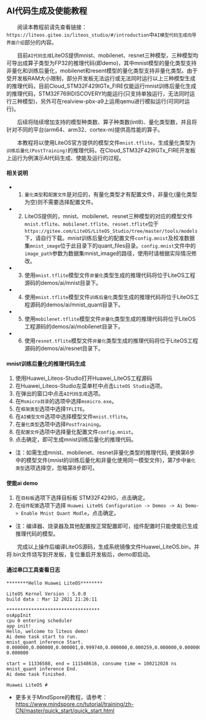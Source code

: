 ## AI代码生成及使能教程

&emsp;&emsp;阅读本教程前请先查看链接：`https://liteos.gitee.io/liteos_studio/#/introduction`中`AI模型代码生成向导界面介绍`部分的内容。

&emsp;&emsp;目前`AI代码生成`LiteOS提供mnist、mobilenet、resnet三种模型，三种模型均可导出成算子类型为FP32的推理代码(即demo)，其中mnist模型的量化类型支持非量化和训练后量化，mobilenet和resent模型的量化类型支持非量化类型。由于受开发板RAM大小限制，部分开发板无法运行或无法同时运行以上三种模型生成的推理代码，目前Cloud_STM32F429IGTx_FIRE仅能运行mnist训练后量化生成的推理代码，STM32F769IDISCOVERY均能运行(只支持单独运行，无法同时运行三种模型)，另外可在realview-pbx-a9上运用qemu进行模拟运行(可同时运行)。

&emsp;&emsp;后续将陆续增加支持的模型种类数、算子种类数(int8)、量化类型数，并且将针对不同的平台(arm64、arm32、cortex-m)提供高性能的算子。

&emsp;&emsp;本教程将以使用LiteOS官方提供的模型文件`mnist.tflite`，生成量化类型为`训练后量化(PostTraining)`的推理代码，在Cloud_STM32F429IGTx_FIRE开发板上运行为例演示AI代码生成、使能及运行的过程。

#### 相关说明

  * 1. `量化类型`和`配置文件`是对应的，有量化类型才有配置文件，非量化(量化类型为空)则不需要选择配置文件。

  * 2. LiteOS提供的，mnist、mobilenet、resnet三种模型的对应的模型文件`mnist.tflite`、`mobilenet.tflite`、`resnet.tflite`位于`https://gitee.com/LiteOS/LiteOS_Studio/tree/master/tools/models`下，请自行下载。mnist训练后量化的配置文件`config.mnist`及校准数据集`mnist_image`位于此目录下的quant_files目录。`config.mnist`文件中的`image_path`参数为数据集mnist_image的路径，使用时请根据实际情况修改。

  * 3. 使用`mnist.tflite`模型文件`非量化`类型生成的推理代码将位于LiteOS工程源码的demos/ai/mnist目录下。

  * 4. 使用`mnist.tflite`模型文件`训练后量化`类型生成的推理代码将位于LiteOS工程源码的demos/ai/mnist_quant目录下。

  * 5. 使用`mobilenet.tflite`模型文件`非量化`类型生成的推理代码将位于LiteOS工程源码的demos/ai/mobilenet目录下。

  * 6. 使用`resnet.tflite`模型文件`非量化`类型生成的推理代码将位于LiteOS工程源码的demos/ai/resnet目录下。

#### mnist训练后量化的推理代码生成

  1. 使用Huawei_Liteos-Studio打开Huawei_LiteOS工程源码
  2. 在Huawei_Liteos-Studio左菜单栏中点击`LiteOS Studio`选项。
  3. 在弹出的窗口中点击`AI代码生成`选项。
  4. 在`Msmicro目录`的选项中选择`msmicro.exe`。
  5. 在`框架类型`选项中选择`TFLITE`。
  6. 在`AI模型文件`选项中选择模型文件`mnist.tflite`。
  7. 在`量化类型`选项中选择`PostTraining`。
  8. 在`配置文件`选项中选择量化配置文件`config.mnist`。
  9. 点击确定，即可生成mnist训练后量化的推理代码。

  * 注：如需生成mnist、mobilenet、resnet非量化类型的推理代码, 更换第6步中的模型文件(mnist的训练后量化和非量化使用同一模型文件)，第7步中`量化类型`选项选择空，忽略第8步即可。

#### 使能ai demo
  1. 在`目标板`选项下选择目标板 STM32F429IG，点击确定。
  2. 在`组件配置`选项下选择 `Huawei LiteOS Configuration -> Demos -> Ai Demo-> Enable Mnist Quant Modle`，点击确定。
  * 注：编译器、烧录器及其他配置按正常配置即可，组件配置时只能使能已生成推理代码的模型。

&emsp;&emsp;完成以上操作后编译LiteOS源码，生成系统镜像文件Huawei_LiteOS.bin，并将.bin文件烧写到开发板，复位重启开发板后，demo即启动。

#### 通过串口工具查看日志
```
********Hello Huawei LiteOS********

LiteOS Kernel Version : 5.0.0
build data : Mar 12 2021 21:26:11

**********************************
osAppInit
cpu 0 entering scheduler
app init!
Hello, welcome to liteos demo!
Ai demo task start to run.
mnist_quant inference Start.
0.000000,0.000000,0.000001,0.999740,0.000000,0.000259,0.000000,0.000000,0.000000, 0.000000

start = 11336588, end = 111548616, consume time = 100212028 ns
mnist_quant inference End.
Ai demo task finished.

Huawei LiteOS # 
```

* 更多关于MindSpore的教程，请参考：https://www.mindspore.cn/tutorial/training/zh-CN/master/quick_start/quick_start.html
